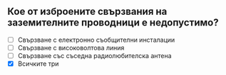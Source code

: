 ## Кое от изброените свързвания на заземителните проводници е недопустимо?

<!-- Верният отговор е отбелязан с [X] -->

- [ ] Свързване с електронно съобщителни инсталации
- [ ] Свързване с високоволтова линия
- [ ] Свързване със съседна радиолюбителска антена
- [X] Всичките три
